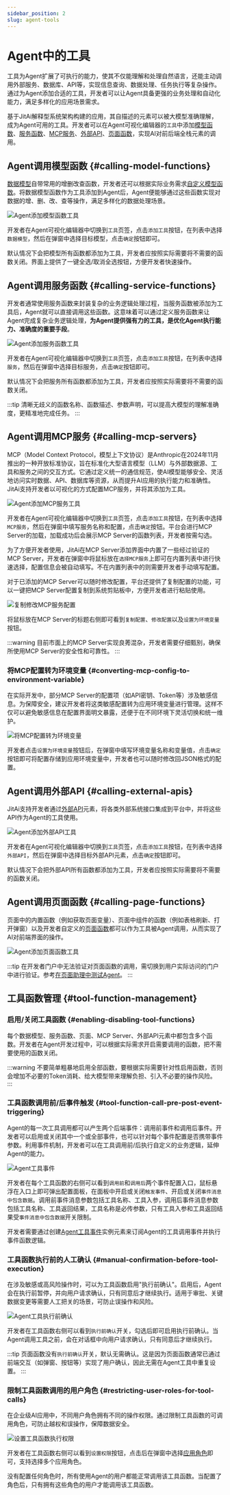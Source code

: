 ```yaml
---
sidebar_position: 2
slug: agent-tools
---
```


# Agent中的工具

工具为Agent扩展了可执行的能力，使其不仅能理解和处理自然语言，还能主动调用外部服务、数据库、API等，实现信息查询、数据处理、任务执行等复杂操作。通过为Agent添加合适的工具，开发者可以让Agent具备更强的业务处理和自动化能力，满足多样化的应用场景需求。

基于JitAi解释型系统架构构建的应用，其自描述的元素可以被大模型准确理解，成为Agent可用的工具。开发者可以在Agent可视化编辑器的`工具`中添加[模型函数](../data-modeling/create-data-model-functions)、[服务函数](../business-logic-development/creating-service-elements#create-service-functions)、[MCP服务](https://modelcontextprotocol.io/docs/getting-started/intro)、[外部API](../third-party-integration/external-api)、[页面函数](../shell-and-page/component-based-page-development#page-functions)，实现AI对前后端全栈元素的调用。

## Agent调用模型函数 {#calling-model-functions}
[数据模型](../../reference/framework/JitORM/data-models#model-built-in-functions)自带常用的增删改查函数，开发者还可以根据实际业务需求[自定义模型函数](../data-modeling/create-data-model-functions)。将数据模型函数作为工具添加到Agent后，Agent便能够通过这些函数实现对数据的增、删、改、查等操作，满足多样化的数据处理场景。

![Agent添加模型函数工具](./img/agent/agent-add-model-function-tool.gif)

开发者在Agent可视化编辑器中切换到`工具`页签，点击`添加工具`按钮，在列表中选择`数据模型`，然后在弹窗中选择目标模型，点击`确定`按钮即可。

默认情况下会把模型所有函数都添加为工具，开发者应按照实际需要将不需要的函数关闭。界面上提供了一键全选/取消全选按钮，方便开发者快速操作。

## Agent调用服务函数 {#calling-service-functions}
开发者通常使用服务函数来封装复杂的业务逻辑处理过程，当服务函数被添加为工具后，Agent就可以直接调用这些函数。这意味着可以通过定义服务函数来让Agent完成复杂业务逻辑处理，**为Agent提供强有力的工具，是优化Agent执行能力、准确度的重要手段**。

![Agent添加服务函数工具](./img/agent/agent-add-service-function-tool.gif)

开发者在Agent可视化编辑器中切换到`工具`页签，点击`添加工具`按钮，在列表中选择`服务`，然后在弹窗中选择目标服务，点击`确定`按钮即可。

默认情况下会把服务所有函数都添加为工具，开发者应按照实际需要将不需要的函数关闭。

:::tip
清晰无歧义的函数名称、函数描述、参数声明，可以提高大模型的理解准确度，更精准地完成任务。
:::

## Agent调用MCP服务 {#calling-mcp-servers}
MCP（Model Context Protocol，模型上下文协议）是Anthropic在2024年11月推出的一种开放标准协议，旨在标准化大型语言模型（LLM）与外部数据源、工具和服务之间的交互方式。它通过定义统一的通信规范，使AI模型能够安全、灵活地访问实时数据、API、数据库等资源，从而提升AI应用的执行能力和准确性。JitAi支持开发者以可视化的方式配置MCP服务，并将其添加为工具。

![Agent添加MCP服务工具](./img/agent/agent-add-mcp-service-tool.gif)

开发者在Agent可视化编辑器中切换到`工具`页签，点击`添加工具`按钮，在列表中选择`MCP服务`，然后在弹窗中填写服务名称和配置，点击`确定`按钮。平台会进行MCP Server的加载，加载成功后会展示MCP Server的函数列表，开发者按需勾选。

为了方便开发者使用，JitAi在MCP Server添加界面中内置了一些经过验证的MCP Server，开发者在弹窗中将鼠标放在`选择MCP服务`上即可在内置列表中进行快速选择，配置信息会被自动填写。不在内置列表中的则需要开发者手动填写配置。

对于已添加的MCP Server可以随时修改配置，平台还提供了复制配置的功能，可以一键把MCP Server配置复制到系统剪贴板中，方便开发者进行粘贴使用。

![复制修改MCP服务配置](./img/agent/copy-modify-mcp-service-config.gif)

将鼠标放在MCP Server的标题右侧即可看到`复制配置`、`修改配置`以及`设置为环境变量`按钮。

:::warning
目前市面上的MCP Server实现良莠混杂，开发者需要仔细甄别，确保所使用MCP Server的安全性和可靠性。
:::

### 将MCP配置转为环境变量 {#converting-mcp-config-to-environment-variable}
在实际开发中，部分MCP Server的配置项（如API密钥、Token等）涉及敏感信息。为保障安全，建议开发者将这类敏感配置转为应用环境变量进行管理。这样不仅可以避免敏感信息在配置界面明文暴露，还便于在不同环境下灵活切换和统一维护。

![将MCP配置转为环境变量](./img/agent/convert-mcp-config-to-env-variables.gif)

开发者点击`设置为环境变量`按钮后，在弹窗中填写环境变量名称和变量值，点击`确定`按钮即可将配置存储到应用环境变量中，开发者也可以随时修改回JSON格式的配置。

## Agent调用外部API {#calling-external-apis}
JitAi支持开发者通过[外部API](../third-party-integration/external-api)元素，将各类外部系统接口集成到平台中，并将这些API作为Agent的工具使用。

![Agent添加外部API工具](./img/agent/agent-add-external-api-tool.gif)

开发者在Agent可视化编辑器中切换到`工具`页签，点击`添加工具`按钮，在列表中选择`外部API`，然后在弹窗中选择目标外部API元素，点击`确定`按钮即可。

默认情况下会把外部API所有函数都添加为工具，开发者应按照实际需要将不需要的函数关闭。

## Agent调用页面函数 {#calling-page-functions}
页面中的内置函数（例如获取页面变量）、页面中组件的函数（例如表格刷新、打开弹窗）以及开发者自定义的[页面函数](../shell-and-page/component-based-page-development#page-functions)都可以作为工具被Agent调用，从而实现了AI对前端界面的操作。

![Agent添加页面函数工具](./img/agent/agent-add-page-function-tool.gif)

:::tip
在开发者门户中无法验证对页面函数的调用，需切换到用户实际访问的门户中进行验证。参考[在页面助理中测试Agent](./agent-input-output#test-agent-in-page-assistant)。
:::

## 工具函数管理 {#tool-function-management}

### 启用/关闭工具函数 {#enabling-disabling-tool-functions}
每个数据模型、服务函数、页面、MCP Server、外部API元素中都包含多个函数。开发者在Agent开发过程中，可以根据实际需求开启需要调用的函数，把不需要使用的函数关闭。

:::warning
不要简单粗暴地启用全部函数，要根据实际需要针对性启用函数，否则会增加不必要的Token消耗、给大模型带来理解负担、引入不必要的操作风险。
:::

### 工具函数调用前/后事件触发 {#tool-function-call-pre-post-event-triggering}
Agent的每一次工具调用都可以产生两个后端事件：调用前事件和调用后事件。开发者可以启用或关闭其中一个或全部事件，也可以针对每个事件配置是否携带事件参数。利用事件机制，开发者可以在工具调用前/后执行自定义的业务逻辑，延伸Agent的能力。

![Agent工具事件](./img/agent/agent-tool-events.gif)

开发者在每个工具函数的右侧可以看到`调用前`和`调用后`两个事件配置入口，鼠标悬浮在入口上即可弹出配置面板，在面板中开启或关闭`触发事件`、开启或关闭`事件消息中包含数据`。调用前事件消息参数包括工具名称、工具入参，调用后事件消息参数包括工具名称、工具返回结果，工具名称是必传参数，只有工具入参和工具返回结果受`事件消息中包含数据`开关限制。

开发者需要通过创建[Agent工具事件](../business-logic-development/event-handling#agent-tool-call-events)实例元素来订阅Agent的工具调用事件并执行事件函数逻辑。

### 工具函数执行前的人工确认 {#manual-confirmation-before-tool-execution}
在涉及敏感或高风险操作时，可以为工具函数启用"执行前确认"。启用后，Agent会在执行前暂停，并向用户请求确认，只有同意后才继续执行。适用于审批、关键数据变更等需要人工把关的场景，可防止误操作和风险。

![Agent工具执行前确认](./img/agent/agent-tool-execution-confirmation.gif)

开发者在工具函数右侧可以看到`执行前确认`开关，勾选后即可启用执行前确认。当Agent调用工具之前，会在对话框中向用户请求确认，只有同意后才继续执行。

:::tip
页面函数没有`执行前确认`开关，默认无需确认。这是因为页面函数通常已通过前端交互（如弹窗、按钮等）实现了用户确认，因此无需在Agent工具中重复设置。
:::

### 限制工具函数调用的用户角色 {#restricting-user-roles-for-tool-calls}
在企业级AI应用中，不同用户角色拥有不同的操作权限。通过限制工具函数的可调用角色，可防止越权和误操作，保障数据安全。

![设置工具函数执行权限](./img/agent/set-tool-function-execution-permissions.gif)

开发者在工具函数右侧可以看到`设置权限`按钮，点击后在弹窗中选择[应用角色](../user-and-permission/role-portal-menu-permissions)即可，支持选择多个应用角色。

没有配置任何角色时，所有使用Agent的用户都能正常调用该工具函数。当配置了角色后，只有拥有这些角色的用户才能调用该工具函数。
